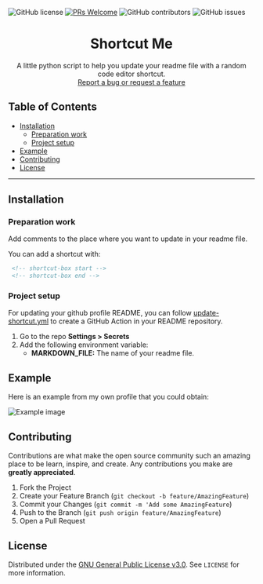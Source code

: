 ![GitHub license](https://img.shields.io/github/license/torresflo/Shortcut-Me.svg)
[![PRs Welcome](https://img.shields.io/badge/PRs-welcome-brightgreen.svg)](http://makeapullrequest.com)
![GitHub contributors](https://img.shields.io/github/contributors/torresflo/Shortcut-Me.svg)
![GitHub issues](https://img.shields.io/github/issues/torresflo/Shortcut-Me.svg)

<p align="center">
  <h1 align="center">Shortcut Me</h3>

  <p align="center">
    A little python script to help you update your readme file with a random code editor shortcut.
    <br />
    <a href="https://github.com/torresflo/Shortcut-Me/issues">Report a bug or request a feature</a>
  </p>
</p>

## Table of Contents

* [Installation](#installation)
   * [Preparation work](#preparation-work)
   * [Project setup](#project-setup)
* [Example](#example)
* [Contributing](#contributing)
* [License](#license)

---

## Installation

### Preparation work

Add comments to the place where you want to update in your readme file.

You can add a shortcut with:
   ```markdown
    <!-- shortcut-box start -->
    <!-- shortcut-box end -->
   ```

### Project setup

For updating your github profile README, you can follow [update-shortcut.yml](https://github.com/torresflo/Shortcut-Me/blob/master/.github/workflows/update-shortcut.yml) to create a GitHub Action in your README repository.

1. Go to the repo **Settings > Secrets**
1. Add the following environment variable:
   - **MARKDOWN_FILE:** The name of your readme file. 

## Example

Here is an example from my own profile that you could obtain:

![Example image](https://raw.githubusercontent.com/torresflo/Shortcut-Me/examples/example1.png)

## Contributing

Contributions are what make the open source community such an amazing place to be learn, inspire, and create. Any contributions you make are **greatly appreciated**.

1. Fork the Project
2. Create your Feature Branch (`git checkout -b feature/AmazingFeature`)
3. Commit your Changes (`git commit -m 'Add some AmazingFeature`)
4. Push to the Branch (`git push origin feature/AmazingFeature`)
5. Open a Pull Request

<!-- LICENSE -->
## License
Distributed under the [GNU General Public License v3.0](./LICENSE). See `LICENSE` for more information.
